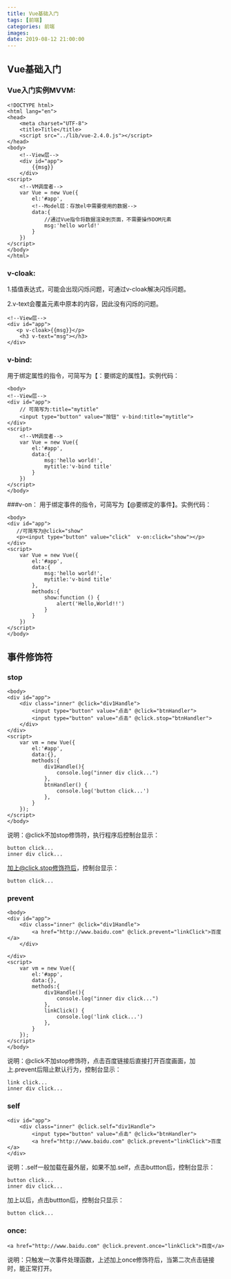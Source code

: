 ```yaml
---
title: Vue基础入门
tags: [前端]
categories: 前端
images: 
date: 2019-08-12 21:00:00
---
```

## Vue基础入门
### Vue入门实例MVVM:


    <!DOCTYPE html>
	<html lang="en">
	<head>
	    <meta charset="UTF-8">
	    <title>Title</title>
	    <script src="../lib/vue-2.4.0.js"></script>
	</head>
	<body>
	    <!--View层-->
	    <div id="app">
	        {{msg}}
	    </div>
	<script>
	    <!--VM调度者-->
	    var Vue = new Vue({
	        el:'#app',
	        <!--Model层：存放el中需要使用的数据-->
	        data:{
	            //通过Vue指令将数据渲染到页面，不需要操作DOM元素
	            msg:'hello world!'
	        }
	    })
	</script>
	</body>
	</html>

### v-cloak:
1.插值表达式，可能会出现闪烁问题，可通过v-cloak解决闪烁问题。

2.v-text会覆盖元素中原本的内容，因此没有闪烁的问题。

    <!--View层-->
    <div id="app">
       <p v-cloak>{{msg}}</p>
        <h3 v-text="msg"></h3>
    </div>

### v-bind:
用于绑定属性的指令，可简写为【：要绑定的属性】。实例代码：

    <body>
    <!--View层-->
    <div id="app">
        // 可简写为:title="mytitle"
        <input type="button" value="按钮" v-bind:title="mytitle">
    </div>
	<script>
	    <!--VM调度者-->
	    var Vue = new Vue({
	        el:'#app',
	        data:{
	            msg:'hello world!',
	            mytitle:'v-bind title'
	        }
	    })
	</script>
	</body>


###v-on：
用于绑定事件的指令，可简写为【@要绑定的事件】。实例代码：

    <body>
    <div id="app">
       //可简写为@click="show"
       <p><input type="button" value="click"  v-on:click="show"></p>
    </div>
	<script>
	    var Vue = new Vue({
	        el:'#app',
	        data:{
	            msg:'hello world!',
	            mytitle:'v-bind title'
	        },
	        methods:{
	            show:function () {
	                alert('Hello,World!!')
	            }
	        }
	    })
	</script>
	</body>

## 事件修饰符
### stop

    <body>
    <div id="app">
        <div class="inner" @click="div1Handle">
            <input type="button" value="点击" @click="btnHandler">
            <input type="button" value="点击" @click.stop="btnHandler">
        </div>
    </div>
    <script>
        var vm = new Vue({
            el:'#app',
            data:{},
            methods:{
                div1Handle(){
                    console.log("inner div click...")
                },
                btnHandler() {
                    console.log('button click...')
                },
            }
        });
    </script>
	</body>

说明：@click不加stop修饰符，执行程序后控制台显示：
    
    button click...
    inner div click...

加上@click.stop修饰符后，控制台显示：
	
    button click...

### prevent

    <body>
    <div id="app">
        <div class="inner" @click="div1Handle">
            <a href="http://www.baidu.com" @click.prevent="linkClick">百度</a>
        </div>

    </div>
    <script>
        var vm = new Vue({
            el:'#app',
            data:{},
            methods:{
                div1Handle(){
                    console.log("inner div click...")
                },
                linkClick() {
                    console.log('link click...')
                },
            }
        });
    </script>
    </body>

说明：@click不加stop修饰符，点击百度链接后直接打开百度画面，加上.prevent后阻止默认行为，控制台显示：

    link click...
    inner div click...

### self

    <div id="app">
        <div class="inner" @click.self="div1Handle">
            <input type="button" value="点击" @click="btnHandler">
            <a href="http://www.baidu.com" @click.prevent="linkClick">百度</a>
    </div>

说明：.self一般加载在最外层，如果不加.self，点击buttton后，控制台显示：

    
    button click...
    inner div click...

加上以后，点击buttton后，控制台只显示：

    button click...

### once:

	<a href="http://www.baidu.com" @click.prevent.once="linkClick">百度</a> 

说明：只触发一次事件处理函数，上述加上once修饰符后，当第二次点击链接时，能正常打开。
